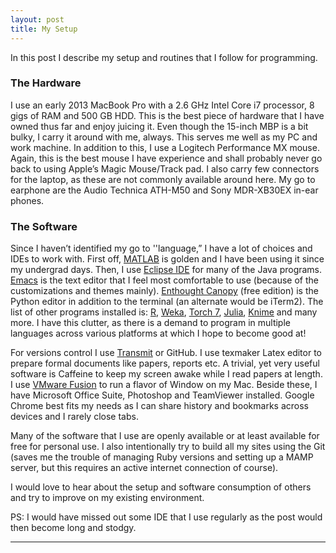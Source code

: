 ```yaml
---
layout: post
title: My Setup
---
```


In this post I describe my setup and routines that I follow for programming. 

### The Hardware
I use an early 2013 MacBook Pro with a 2.6 GHz Intel Core i7 processor, 8 gigs of RAM and 500 GB HDD. This is the best piece of hardware that I have owned thus far and enjoy juicing it. Even though the 15-inch MBP is a bit bulky, I carry it around with me, always. This serves me well as my PC and work machine. 
In addition to this, I use a Logitech Performance MX mouse. Again, this is the best mouse I have experience and shall probably never go back to using Apple’s Magic Mouse/Track pad. I also carry few connectors for the laptop, as these are not commonly available around here. My go to earphone are the Audio Technica ATH-M50 and Sony MDR-XB30EX in-ear phones.  

### The Software
Since I haven’t identified my go to ''language,” I have a lot of choices and IDEs to work with. First off, [MATLAB](http://in.mathworks.com/products/matlab/) is golden and I have been using it since my undergrad days. Then, I use [Eclipse IDE](https://eclipse.org/downloads/) for many of the Java programs. [Emacs](http://www.gnu.org/software/emacs/) is the text editor that I feel most comfortable to use (because of the customizations and themes mainly). [Enthought Canopy](https://store.enthought.com/) (free edition) is the Python editor in addition to the terminal (an alternate would be iTerm2). The list of other programs installed is: [R](http://www.r-project.org/), [Weka](http://www.cs.waikato.ac.nz/ml/weka/downloading.html), [Torch 7](https://github.com/torch/torch7), [Julia](http://julialang.org/downloads/), [Knime](https://www.knime.org/downloads/knime/macosx) and many more. I have this clutter, as there is a demand to program in multiple languages across various platforms at which I hope to become good at!

For versions control I use [Transmit](http://panic.com/transmit/) or GitHub. I use texmaker Latex editor to prepare formal documents like papers, reports etc. A trivial, yet very useful software is Caffeine to keep my screen awake while I read papers at length. I use [VMware Fusion](http://www.vmware.com/in/products/fusion) to run a flavor of Window on my Mac. Beside these, I have Microsoft Office Suite, Photoshop and TeamViewer installed. Google Chrome best fits my needs as I can share history and bookmarks across devices and I rarely close tabs. 

Many of the software that I use are openly available or at least available for free for personal use. I also intentionally try to build all my sites using the Git (saves me the trouble of managing Ruby versions and setting up a MAMP server, but this requires an active internet connection of course).

I would love to hear about the setup and software consumption of others and try to improve on my existing environment.

PS: I would have missed out some IDE that I use regularly as the post would then become long and stodgy. 

<hr/>
